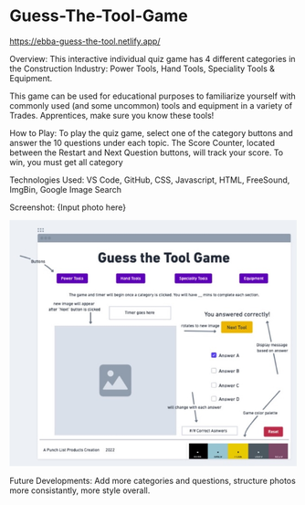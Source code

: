 # Guess-The-Tool-Game

https://ebba-guess-the-tool.netlify.app/


Overview:
This interactive individual quiz game has 4 different categories in the Construction Industry: Power Tools, Hand Tools, Speciality Tools & Equipment. 

This game can be used for educational purposes to familiarize yourself with commonly used (and some uncommon) tools and equipment in a variety of Trades. Apprentices, make sure you know these tools!

How to Play:
To play the quiz game, select one of the category buttons and answer the 10 questions under each topic. 
The Score Counter, located between the Restart and Next Question buttons, will track your score. To win, you must get all category 


Technologies Used:
VS Code, GitHub, CSS, Javascript, HTML, FreeSound, ImgBin, Google Image Search

Screenshot:
{Input photo here} 

![WireFrame Setup Img](/assets/images/WireFrameSetUp.jpg "WireFrame Setup Img")

Future Developments:
Add more categories and questions, structure photos more consistantly, more style overall.